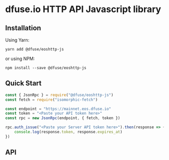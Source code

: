 # dfuse.io HTTP API Javascript library

## Installation

Using Yarn:

```
yarn add @dfuse/eoshttp-js
```

or using NPM:

```
npm install --save @dfuse/eoshttp-js
```

## Quick Start

```js
const { JsonRpc } = require("@dfuse/eoshttp-js")
const fetch = require("isomorphic-fetch")

const endpoint = "https://mainnet.eos.dfuse.io"
const token = "<Paste your API token here>"
const rpc = new JsonRpc(endpoint, { fetch, token })

rpc.auth_issue("<Paste your Server API token here>").then(response => {
    console.log(response.token, response.expires_at)
})
```

## API
